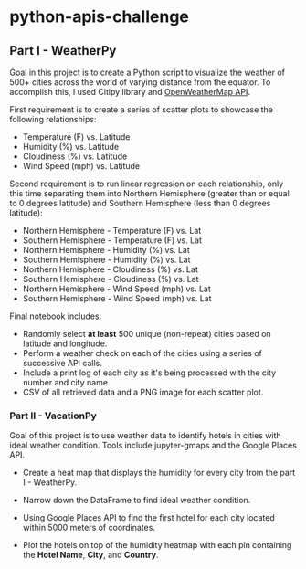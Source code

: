 # python-apis-challenge

## Part I - WeatherPy

Goal in this project is to create a Python script to visualize the weather of 500+ cities across the world of varying distance from the equator. To accomplish this, I used Citipy library and [OpenWeatherMap API](https://openweathermap.org/api).

First requirement is to create a series of scatter plots to showcase the following relationships:

* Temperature (F) vs. Latitude
* Humidity (%) vs. Latitude
* Cloudiness (%) vs. Latitude
* Wind Speed (mph) vs. Latitude

Second requirement is to run linear regression on each relationship, only this time separating them into Northern Hemisphere (greater than or equal to 0 degrees latitude) and Southern Hemisphere (less than 0 degrees latitude):

* Northern Hemisphere - Temperature (F) vs. Lat
* Southern Hemisphere - Temperature (F) vs. Lat
* Northern Hemisphere - Humidity (%) vs. Lat
* Southern Hemisphere - Humidity (%) vs. Lat
* Northern Hemisphere - Cloudiness (%) vs. Lat
* Southern Hemisphere - Cloudiness (%) vs. Lat
* Northern Hemisphere - Wind Speed (mph) vs. Lat
* Southern Hemisphere - Wind Speed (mph) vs. Lat

Final notebook includes:

* Randomly select **at least** 500 unique (non-repeat) cities based on latitude and longitude.
* Perform a weather check on each of the cities using a series of successive API calls.
* Include a print log of each city as it's being processed with the city number and city name.
* CSV of all retrieved data and a PNG image for each scatter plot.

### Part II - VacationPy

Goal of this project is to use weather data to identify hotels in cities with ideal weather condition. Tools include jupyter-gmaps and the Google Places API.

* Create a heat map that displays the humidity for every city from the part I - WeatherPy.

* Narrow down the DataFrame to find ideal weather condition.

* Using Google Places API to find the first hotel for each city located within 5000 meters of coordinates.

* Plot the hotels on top of the humidity heatmap with each pin containing the **Hotel Name**, **City**, and **Country**.